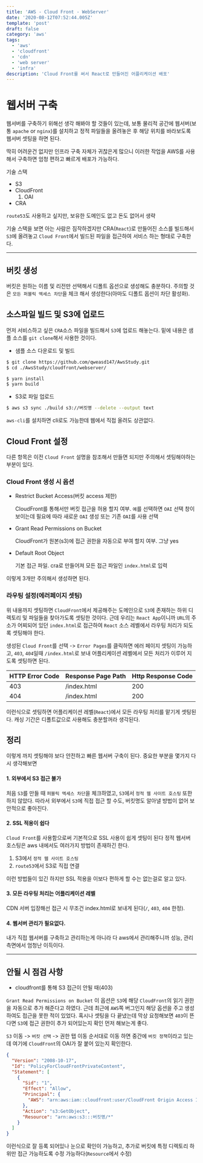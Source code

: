 ```yaml
---
title: 'AWS - Cloud Front - WebServer'
date: '2020-08-12T07:52:44.005Z'
template: 'post'
draft: false
category: 'aws'
tags:
  - 'aws'
  - 'cloudfront'
  - 'cdn'
  - 'web server'
  - 'infra'
description: 'Cloud Front를 써서 React로 만들어진 어플리케이션 배포'
---
```


# 웹서버 구축

웹서버를 구축하기 위해선 생각 해봐야 할 것들이 있는데, 보통 물리적 공간에 웹서버(보통 `apache` or `nginx`)를 설치하고 정적 파일들을 올려놓은 후 해당 위치를 바라보도록 웹서버 셋팅을 하면 된다.

딱히 어려운건 없지만 인프라 구축 자체가 귀찮은게 많으니 이러한 작업을 AWS를 사용해서 구축하면 엄청 편하고 빠르게 배포가 가능하다.

기술 스택

- S3
- CloudFront
  1. OAI
- CRA

`route53`도 사용하고 싶지만, 보유한 도메인도 없고 돈도 없어서 생략

기술 스택을 보면 아는 사람은 짐작하겠지만 CRA(`React`)로 만들어진 소스를 빌드해서 `S3`에 올려놓고 `Cloud Front`에서 빌드된 파일을 접근하여 서비스 하는 형태로 구축한다.

---

## 버킷 생성

버킷은 원하는 이름 및 리전만 선택해서 디폴트 옵션으로 생성해도 충분하다. 주의할 것은 `모든 퍼블릭 엑세스 차단`을 체크 해서 생성한다(아마도 디폴트 옵션이 차단 활성화).

## 소스파일 빌드 및 S3에 업로드

먼저 서비스하고 싶은 `CRA`소스 파일을 빌드해서 `S3`에 업로드 해놓는다. 밑에 내용은 샘플 소스를 `git clone`해서 사용한 것이다.

- 샘플 소스 다운로드 및 빌드

```sh
$ git clone https://github.com/qweasd147/AwsStudy.git
$ cd ./AwsStudy/cloudfront/webserver/

$ yarn install
$ yarn build
```

- S3로 파일 업로드

```sh
$ aws s3 sync ./build s3://버킷명 --delete --output text
```

`aws-cli`를 설치하면 cli로도 가능한데 웹에서 직접 올려도 상관없다.

## Cloud Front 설정

다른 항목은 이전 `Cloud Front` 설명을 참조해서 만들면 되지만 주의해서 셋팅해야하는 부분이 있다.

### Cloud Front 생성 시 옵션

- Restrict Bucket Access(버킷 access 제한)

  CloudFront를 통해서만 버킷 접근을 허용 할지 여부. `예`를 선택하면 `OAI` 선택 창이 보이는데 필요에 따라 새로운 `OAI` 생성 또는 기존 `OAI`를 사용 선택

- Grant Read Permissions on Bucket

  CloudFront가 원본(s3)에 접근 권한을 자동으로 부여 할지 여부. 그냥 yes

- Default Root Object

  기본 접근 파일. cra로 만들어져 모든 접근 파일인 `index.html`로 입력

이렇게 3개만 주의해서 생성하면 된다.

### 라우팅 설정(에러페이지 셋팅)

위 내용까지 셋팅하면 `CloudFront`에서 제공해주는 도메인으로 `S3`에 존재하는 하위 디렉토리 및 파일들을 찾아가도록 셋팅한 것이다. 근데 우리는 `React App`이니까 `URL`의 주소가 어찌되어 있던 `index.html`로 접근하여 `React` 소스 레벨에서 라우팅 처리가 되도록 셋팅해야 한다.

생성된 `Cloud Front`를 선택 -> `Error Pages`를 클릭하면 에러 페이지 셋팅이 가능하고, `403`, `404`일때 `/index.html`로 보내 어플리케이션 레벨에서 모든 처리가 이루어 지도록 셋팅하면 된다.

| HTTP Error Code | Response Page Path | Http Response Code |
| --------------- | ------------------ | ------------------ |
| 403             | /index.html        | 200                |
| 404             | /index.html        | 200                |

이런식으로 셋팅하면 어플리케이션 레벨(`React`)에서 모든 라우팅 처리를 맡기게 셋팅된다.
캐싱 기간은 디폴트값으로 사용해도 충분할꺼라 생각된다.

## 정리

이렇게 까지 셋팅해야 보다 안전하고 빠른 웹서버 구축이 된다. 중요한 부분을 몇가지 다시 생각해보면

#### 1. 외부에서 S3 접근 불가

처음 `S3`를 만들 때 `퍼블릭 엑세스 차단`을 체크하였고, `S3`에서 `정적 웹 사이트 호스팅` 또한 하지 않았다. 따라서 외부에서 `S3`에 직접 접근 할 수도, 버킷명도 알아낼 방법이 없어 보안적으로 좋아진다.

#### 2. SSL 적용이 쉽다

`Cloud Front`를 사용함으로써 기본적으로 SSL 사용이 쉽게 셋팅이 된다
정적 웹서버 호스팅은 aws 내에서도 여러가지 방법이 존재하긴 한다.

1. S3에서 `정적 웹 사이트 호스팅`
2. `route53`에서 S3로 직접 연결

이런 방법들이 있긴 하지만 SSL 적용을 이보다 편하게 할 수는 없는걸로 알고 있다.

#### 3. 모든 라우팅 처리는 어플리케이션 레벨

CDN 서버 입장해선 접근 시 무조건 index.html로 보내게 된다(`/`, `403`, `404` 한정).

#### 4. 웹서버 관리가 필요없다.

내가 직접 웹서버를 구축하고 관리하는게 아니라 다 aws에서 관리해주니까 성능, 관리 측면에서 엄청난 이득이다.

---

## 안될 시 점검 사항

- cloudfront를 통해 S3 접근이 안될 때(403)

`Grant Read Permissions on Bucket` 이 옵션은 `S3`에 해당 `CloudFront`의 읽기 권한을 자동으로 추가 해준다고 하였다. 근데 최근에 `AWS`쪽 버그인지 해당 옵션을 주고 생성하여도 접근을 못한 적이 있었다. 혹시나 셋팅을 다 끝냈는데 막상 요청해보면 `403`이 뜬다면 `S3`에 접근 권한이 추가 되어있는지 확인 먼저 해보는게 좋다.

`S3` 이동 -> `버킷 선택` -> 권한 탭 이동
순서대로 이동 하면 중간에 `버킷 정책`이라고 있는데 여기에 `CloudFront`의 OAI가 잘 붙어 있는지 확인한다.

```json
{
  "Version": "2008-10-17",
  "Id": "PolicyForCloudFrontPrivateContent",
  "Statement": [
    {
      "Sid": "1",
      "Effect": "Allow",
      "Principal": {
        "AWS": "arn:aws:iam::cloudfront:user/CloudFront Origin Access Identity CF의_OAI_ID"
      },
      "Action": "s3:GetObject",
      "Resource": "arn:aws:s3:::버킷명/*"
    }
  ]
}
```

이런식으로 잘 등록 되어있나 눈으로 확인이 가능하고, 추가로 버킷에 특정 디렉토리 하위만 접근 가능하도록 수정 가능하다(`Resource`에서 수정)
